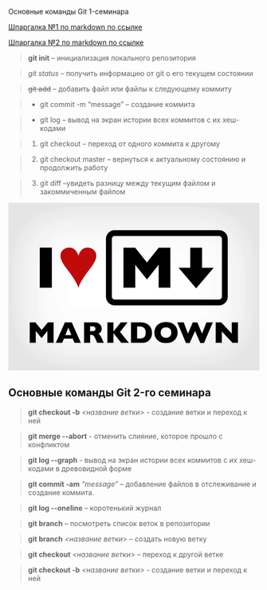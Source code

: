 Основные команды Git 1-семинара

[Шпаргалка №1 по markdown по ссылке](http://konvut.github.io/k50articles/)

[Шпаргалка №2 по markdown по ссылке](https://learn.microsoft.com/ru-ru/contribute/markdown-reference)

>**git init** – инициализация локального репозитория

> *git status* – получить информацию от git о его текущем состоянии

> ~~git add~~ – добавить файл или файлы к следующему коммиту

> + git commit -m “message” – создание коммита

> + git log – вывод на экран истории всех коммитов с их хеш-кодами

> 1. git checkout – переход от одного коммита к другому

> 2. git checkout master – вернуться к актуальному состоянию и продолжить работу

> 3. git diff –увидеть разницу между текущим файлом и закоммиченным файлом

![](1-01.png "текст всплывает при наведении")

## Основные команды Git 2-го семинара

> **git checkout  -b** *<название ветки>* - создание ветки и переход к ней

>**git merge --abort** - отменить слияние, которое прошло с конфликтом

>**git log --graph** - вывод на экран истории всех коммитов с их хеш-кодами в древовидной форме

>**git commit -am** *“message”* – добавление файлов в отслеживание и       создание коммита.

>**git log --oneline** – коротенький журнал

> **git branch** – посмотреть список веток в репозитории

> **git branch** *<название ветки>* – создать новую ветку

> **git checkout** *<название ветки>* – переход к другой ветке

>**git checkout -b** *<название ветки>* - создание ветки и переход к ней








